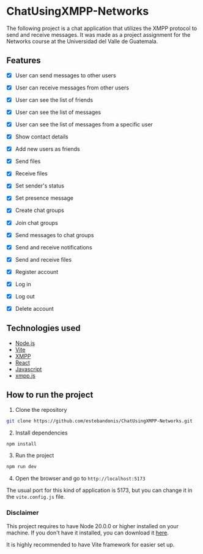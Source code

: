 # ChatUsingXMPP-Networks

The following project is a chat application that utilizes the XMPP protocol to send and receive messages. It was made as a project assignment for the Networks course at the Universidad del Valle de Guatemala.

## Features

- [x] User can send messages to other users
- [x] User can receive messages from other users
- [x] User can see the list of friends
- [x] User can see the list of messages
- [x] User can see the list of messages from a specific user
- [x] Show contact details
- [x] Add new users as friends
- [x] Send files
- [x] Receive files
- [x] Set sender's status
- [x] Set presence message
- [x] Create chat groups
- [x] Join chat groups
- [x] Send messages to chat groups
- [x] Send and receive notifications
- [x] Send and receive files
- [x] Register account
- [x] Log in
- [x] Log out
- [x] Delete account


## Technologies used

- [Node.js](https://nodejs.org/en/)
- [Vite](https://vitejs.dev/)
- [XMPP](https://xmpp.org/)
- [React](https://reactjs.org/)
- [Javascript](https://www.javascript.com/)
- [xmpp.js](https://github.com/xmppjs/xmpp.js)


## How to run the project

1. Clone the repository

```bash
git clone https://github.com/estebandonis/ChatUsingXMPP-Networks.git
```

2. Install dependencies

```bash
npm install
```

3. Run the project

```bash
npm run dev
```

4. Open the browser and go to `http://localhost:5173`

The usual port for this kind of application is 5173, but you can change it in the `vite.config.js` file.

### Disclaimer

This project requires to have Node 20.0.0 or higher installed on your machine. If you don't have it installed, you can download it [here](https://nodejs.org/en/download/).

It is highly recommended to have Vite framework for easier set up.
